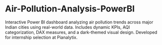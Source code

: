 # Air-Pollution-Analysis-PowerBI
Interactive Power BI dashboard analyzing air pollution trends across major Indian cities using real-world data. Includes dynamic KPIs, AQI categorization, DAX measures, and a dark-themed visual design. Developed for internship selection at Pianalytix.
